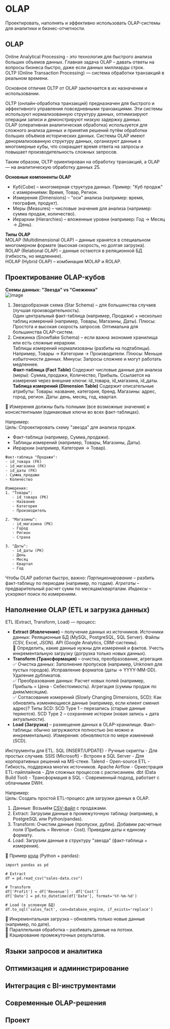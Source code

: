 # OLAP
Проектировать, наполнять и эффективно использовать OLAP-системы для аналитики и бизнес-отчетности.

## OLAP
Online Analytical Processing - это технология для быстрого анализа больших объемов данных. Главная задача OLAP – давать ответы на вопросы бизнеса быстро, даже если данных миллиарды строк.  
OLTP (Online Transaction Processing) — система обработки транзакций в реальном времени.  

Основное отличие OLTP от OLAP заключается в их назначении и использовании.  

OLTP (онлайн-обработка транзакций) предназначен для быстрого и эффективного управления повседневными транзакциями. Эти системы используют нормализованную структуру данных, оптимизируют операции записи и демонстрируют низкую задержку данных.  
OLAP (оперативная аналитическая обработка) используется для сложного анализа данных и принятия решений путём обработки больших объёмов исторических данных. Системы OLAP имеют денормализованную структуру данных, организуют данные в многомерные кубы, что сокращает время ответа на запросы и повышает производительность сложных запросов.  

Таким образом, OLTP ориентирован на обработку транзакций, а OLAP — на аналитическую обработку данных 25.

**Основные компоненты OLAP**  
- Куб(Cube) – многомерная структура данных. Пример: "Куб продаж" с измерениями: Время, Товар, Регион.
- Измерения (Dimensions) – "оси" анализа (например: время, география, продукт).
- Меры (Measures) – числовые значения для анализа (например: сумма продаж, количество).
- Иерархии (Hierarchies) – вложенные уровни (например: Год → Месяц → День).

**Типы OLAP**  
MOLAP (Multidimensional OLAP) – данные хранятся в специальном многомерном формате (высокая скорость, но долгая загрузка).  
ROLAP (Relational OLAP) – данные остаются в реляционной БД (гибкость, но медленнее).  
HOLAP (Hybrid OLAP) – комбинация MOLAP и ROLAP.

## Проектирование OLAP-кубов
**Схемы данных: "Звезда" vs "Снежинка"**  
![image](https://github.com/user-attachments/assets/108d239d-ae89-4991-8839-9a0ea7ebc2eb)
1. Звездообразная схема (Star Schema) – для большинства случаев (лучшая производительность).  
   Один центральный факт-таблица (например, Продажи) + несколько таблиц измерений (например, Товары, Магазины, Даты). Плюсы: Простота и высокая скорость запросов. Оптимальна для большинства OLAP-систем.
2. Снежинка (Snowflake Schema) – если важна экономия хранилища или есть сложные иерархии.  
   Таблицы измерений нормализованы (разбиты на подтаблицы). Например, Товары → Категории → Производители. Плюсы: Меньше избыточности данных. Минусы: Запросы сложнее и могут работать медленнее.  
**Факт-таблица (Fact Table)** Содержит числовые данные для анализа (меры): Сумма_продажи, Количество, Прибыль. Ссылается на измерения через внешние ключи: id_товара, id_магазина, id_даты.  
**Таблица измерений (Dimension Table)** Содержит описательные атрибуты: Товары: название, категория, бренд. Магазины: адрес, город, регион. Даты: день, месяц, год, квартал.

📌 Измерения должны быть полными (все возможные значения) и консистентными (одинаковые ключи во всех факт-таблицах).

Например:  
Цель: Спроектировать схему "звезда" для анализа продаж.  
- Факт-таблица (например, Сумма_продажи).
- Таблицы измерений (например, Товары, Магазины, Даты).
- Иерархии (например, Категория → Товар).
```
Факт-таблица "Продажи":
- id_товара (FK)
- id_магазина (FK)
- id_даты (FK)
- Сумма_продажи
- Количество

Измерения:
1. "Товары":
   - id_товара (PK)
   - Название
   - Категория
   - Производитель

2. "Магазины":
   - id_магазина (PK)
   - Город
   - Регион
   - Страна

3. "Даты":
   - id_даты (PK)
   - День
   - Месяц
   - Квартал
   - Год
```
Чтобы OLAP работал быстро, важно: *Партиционирование* – разбить факт-таблицу по периодам (например, по годам). *Агрегаты* – предварительный расчет сумм по месяцам/кварталам. *Индексы* – ускоряют поиск по измерениям.

## Наполнение OLAP (ETL и загрузка данных)
ETL (Extract, Transform, Load) — процесс:  
- **Extract (Извлечение)** – получение данных из источников.
  Источники данных: Реляционные БД (MySQL, PostgreSQL, SQL Server). Файлы (CSV, Excel, JSON). API (Google Analytics, CRM-системы).  
  📌 Определить, какие данные нужны для измерений и фактов. Учесть инкрементальную загрузку (догрузка только новых данных).  
- **Transform (Трансформация)** – очистка, преобразование, агрегация.  
  ✅ Очистка данных: Заполнение пропусков (например, Unknown для пустых городов). Исправление форматов (даты → YYYY-MM-DD). Удаление дубликатов.  
  ✅ Преобразование данных: Расчет новых полей (например, Прибыль = Цена - Себестоимость). Агрегация (суммы продаж по дням/месяцам).  
  ✅ Согласование измерений (Slowly Changing Dimensions, SCD): Как обновлять изменяющиеся данные (например, если клиент сменил адрес)? Типы SCD: SCD Type 1 – перезапись (старые данные теряются). SCD Type 2 – сохранение истории (новая запись + дата актуальности).  
- **Load (Загрузка)** – размещение данных в OLAP-хранилище.
  Факт-таблицы: обычно загружаются полностью (но можно и инкрементально). Измерения: обновляются по мере изменений (SCD).

Инструменты для ETL. SQL (INSERT/UPDATE) - Ручные скрипты - Для простых случаев. SSIS (Microsoft) - Встроен в SQL Server - Для корпоративных решений на MS-стеке. Talend - Open-source ETL - Гибкость, поддержка многих источников. Apache Airflow - Оркестрация ETL-пайплайнов	- Для сложных процессов с расписанием. dbt (Data Build Tool) - Трансформация в SQL - Современный подход, работает с облачными DWH.

Например:  
Цель: Создать простой ETL-процесс для загрузки данных в OLAP.  
1. Данные: Возьмём [CSV-файл](https://github.com/AnatolyKuzmin/OLAP/blob/main/sales-data.csv) с продажами.  
2. Extract: Загрузим данные в промежуточную таблицу (например, в PostgreSQL или Python/pandas).  
3. Transform: Очистим данные (пропуски, дубли). Добавим расчетные поля (Прибыль = Revenue - Cost). Приведим даты к единому формату.  
4. Load: Загрузим данные в структуру "звезда" (факт-таблица + измерения).

📌 Пример [кода](https://github.com/AnatolyKuzmin/OLAP/blob/main/sales-data.py) (Python + pandas):
```
import pandas as pd

# Extract
df = pd.read_csv("sales-data.csv")

# Transform
df['Profit'] = df['Revenue'] - df['Cost']
df['Date'] = pd.to_datetime(df['Date'], format='%Y-%m-%d')

# Load (в условную БД)
df.to_sql('sales_fact', con=database_engine, if_exists='replace')
```
🚀 Инкрементальная загрузка – обновлять только новые данные (например, по дате).  
🚀 Параллельная обработка – разбивать данные на потоки.  
🚀 Кэширование промежуточных результатов.  

## Языки запросов и аналитика

## Оптимизация и администрирование

## Интеграция с BI-инструментами

## Современные OLAP-решения

## Проект
